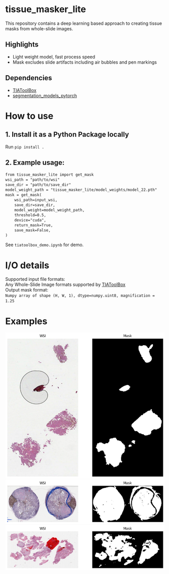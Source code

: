 # tissue_masker_lite
This repository contains a deep learning based approach to creating tissue masks from whole-slide images.

## Highlights
* Light weight model, fast process speed
* Mask excludes slide artifacts including air bubbles and pen markings

## Dependencies
* [TIAToolBox](https://github.com/TissueImageAnalytics/tiatoolbox)  
* [segmentation_models_pytorch](https://github.com/qubvel/segmentation_models.pytorch)

# How to use
## 1. Install it as a Python Package locally
Run `pip install .`  
## 2. Example usage:  
```
from tissue_masker_lite import get_mask
wsi_path = "path/to/wsi"
save_dir = "path/to/save_dir"
model_weight_path = "tissue_masker_lite/model_weights/model_22.pth"
mask = get_mask(
    wsi_path=input_wsi,
    save_dir=save_dir,
    model_weight=model_weight_path,
    threshold=0.5,
    device="cuda",
    return_mask=True,
    save_mask=False,
)
```  

See `tiatoolbox_demo.ipynb` for demo.

# I/O details
Supported input file formats:  
Any Whole-Slide Image formats supported by [TIAToolBox](https://github.com/TissueImageAnalytics/tiatoolbox)  
Output mask format:  
`Numpy array of shape (H, W, 1), dtype=numpy.uint8, magnification = 1.25`

# Examples
![example 1](images/example1.png)
![example 2](images/example2.png)
![example 3](images/example3.png)